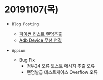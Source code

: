 ﻿# 20191107(목)

- `Blog Posting`
	- [파이썬 리스트 랜덤추출](https://enfanthoon.tistory.com/108)
  - [Adb Device 무선 연결](https://enfanthoon.tistory.com/107)
  

- `Appium`
  - Bug Fix
    - 정부24 오류 토스트 메시지 추출 오류
    - 랜덤발급 테스트케이스 Overflow 오류